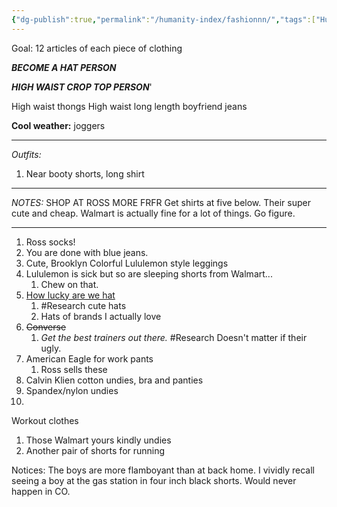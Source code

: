 ```yaml
---
{"dg-publish":true,"permalink":"/humanity-index/fashionnn/","tags":["HumanityIndex"]}
---
```



Goal: 12 articles of each piece of clothing

***BECOME A HAT PERSON***

***HIGH WAIST CROP TOP PERSON***'



High waist thongs 
High waist long length boyfriend jeans



**Cool weather:** 
joggers


- - - 

*Outfits:*
1. Near booty shorts, long shirt


- - -

*NOTES:*
SHOP AT ROSS MORE FRFR
Get shirts at five below. Their super cute and cheap.
Walmart is actually fine for a lot of things. Go figure.


- - -

1. Ross socks! 
2. You are done with blue jeans. 
3. Cute, Brooklyn Colorful Lululemon style leggings
4. Lululemon is sick but so are sleeping shorts from Walmart... 
	1. Chew on that. 
5. [How lucky are we hat](https://www.altardstate.com/as/sale/sale-accessories/how-lucky-are-we-camo-trucker-hat/001796_LCAP5090-0318.html)
	1. #Research cute hats
	2. Hats of brands I actually love
6. ~~Converse~~
	1. *Get the best trainers out there.* #Research Doesn't matter if their ugly. 
7. American Eagle for work pants
	1. Ross sells these
8. Calvin Klien cotton undies, bra and panties
9. Spandex/nylon undies
10. 

Workout clothes 
1. Those Walmart yours kindly undies
2. Another pair of shorts for running


Notices:
The boys are more flamboyant than at back home. I vividly recall seeing a boy at the gas station in four inch black shorts. Would never happen in CO. 